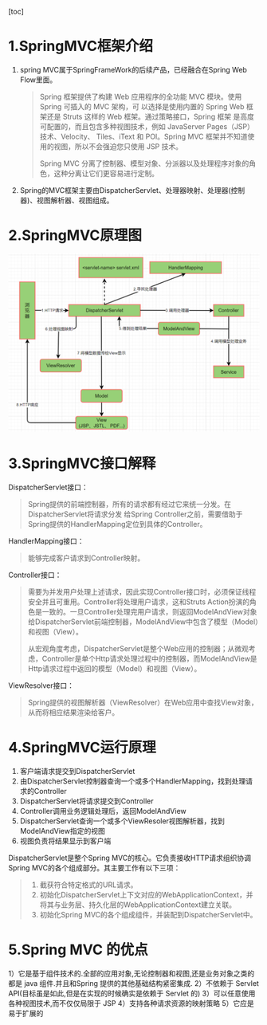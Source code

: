 [toc]

# 1.SpringMVC框架介绍

1. spring MVC属于SpringFrameWork的后续产品，已经融合在Spring Web Flow里面。

   > Spring 框架提供了构建 Web 应用程序的全功能 MVC 模块。使用 Spring 可插入的 MVC 架构，可
   > 以选择是使用内置的 Spring Web 框架还是 Struts 这样的 Web 框架。通过策略接口，Spring 框架
   > 是高度可配置的，而且包含多种视图技术，例如 JavaServer Pages（JSP）技术、Velocity、
   > Tiles、iText 和 POI。Spring MVC 框架并不知道使用的视图，所以不会强迫您只使用 JSP 技术。
   >
   > Spring MVC 分离了控制器、模型对象、分派器以及处理程序对象的角色，这种分离让它们更容易进行定制。

2. Spring的MVC框架主要由DispatcherServlet、处理器映射、处理器(控制器)、视图解析器、视图组成。

# 2.SpringMVC原理图

![image-20220325140702447](https://github.com/BlackMe2327/cloudimages27/blob/main/img/image-20220325140702447.png?raw=true)

# 3.SpringMVC接口解释

DispatcherServlet接口：

> Spring提供的前端控制器，所有的请求都有经过它来统一分发。在DispatcherServlet将请求分发
> 给Spring Controller之前，需要借助于Spring提供的HandlerMapping定位到具体的Controller。

HandlerMapping接口：

> 能够完成客户请求到Controller映射。

Controller接口：

> 需要为并发用户处理上述请求，因此实现Controller接口时，必须保证线程安全并且可重用。Controller将处理用户请求，这和Struts Action扮演的角色是一致的。一旦Controller处理完用户请求，则返回ModelAndView对象给DispatcherServlet前端控制器，ModelAndView中包含了模型（Model）和视图（View）。
>
> 从宏观角度考虑，DispatcherServlet是整个Web应用的控制器；从微观考虑，Controller是单个Http请求处理过程中的控制器，而ModelAndView是Http请求过程中返回的模型（Model）和视图（View）。

ViewResolver接口：

> Spring提供的视图解析器（ViewResolver）在Web应用中查找View对象，从而将相应结果渲染给客户。

# 4.SpringMVC运行原理

1. 客户端请求提交到DispatcherServlet
2. 由DispatcherServlet控制器查询一个或多个HandlerMapping，找到处理请求的Controller
3. DispatcherServlet将请求提交到Controller
4. Controller调用业务逻辑处理后，返回ModelAndView
5. DispatcherServlet查询一个或多个ViewResoler视图解析器，找到ModelAndView指定的视图
6. 视图负责将结果显示到客户端

DispatcherServlet是整个Spring MVC的核心。它负责接收HTTP请求组织协调Spring MVC的各个组成部分。其主要工作有以下三项：

>1. 截获符合特定格式的URL请求。
>2. 初始化DispatcherServlet上下文对应的WebApplicationContext，并将其与业务层、持久化层的WebApplicationContext建立关联。
>3. 初始化Spring MVC的各个组成组件，并装配到DispatcherServlet中。
# 5.Spring MVC 的优点

1）它是基于组件技术的.全部的应用对象,无论控制器和视图,还是业务对象之类的都是 java 组件.并且和Spring 提供的其他基础结构紧密集成.
2）不依赖于 Servlet API(目标虽是如此,但是在实现的时候确实是依赖于 Servlet 的)
3）可以任意使用各种视图技术,而不仅仅局限于 JSP
4）支持各种请求资源的映射策略
5）它应是易于扩展的


